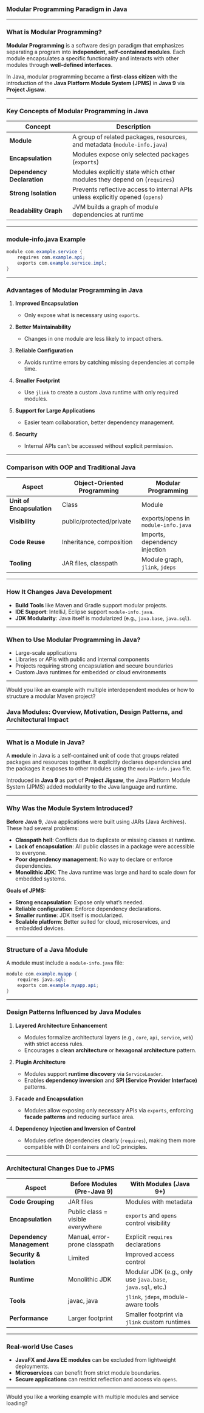 ### **Modular Programming Paradigm in Java**

---

### **What is Modular Programming?**

**Modular Programming** is a software design paradigm that emphasizes separating a program into **independent, self-contained modules**. Each module encapsulates a specific functionality and interacts with other modules through **well-defined interfaces**.

In Java, modular programming became a **first-class citizen** with the introduction of the **Java Platform Module System (JPMS)** in **Java 9** via **Project Jigsaw**.

---

### **Key Concepts of Modular Programming in Java**

| Concept | Description |
|--------|-------------|
| **Module** | A group of related packages, resources, and metadata (`module-info.java`) |
| **Encapsulation** | Modules expose only selected packages (`exports`) |
| **Dependency Declaration** | Modules explicitly state which other modules they depend on (`requires`) |
| **Strong Isolation** | Prevents reflective access to internal APIs unless explicitly opened (`opens`) |
| **Readability Graph** | JVM builds a graph of module dependencies at runtime |

---

### **module-info.java Example**

```java
module com.example.service {
    requires com.example.api;
    exports com.example.service.impl;
}
```

---

### **Advantages of Modular Programming in Java**

1. **Improved Encapsulation**
   - Only expose what is necessary using `exports`.

2. **Better Maintainability**
   - Changes in one module are less likely to impact others.

3. **Reliable Configuration**
   - Avoids runtime errors by catching missing dependencies at compile time.

4. **Smaller Footprint**
   - Use `jlink` to create a custom Java runtime with only required modules.

5. **Support for Large Applications**
   - Easier team collaboration, better dependency management.

6. **Security**
   - Internal APIs can’t be accessed without explicit permission.

---

### **Comparison with OOP and Traditional Java**

| Aspect | Object-Oriented Programming | Modular Programming |
|--------|-----------------------------|----------------------|
| **Unit of Encapsulation** | Class | Module |
| **Visibility** | public/protected/private | exports/opens in `module-info.java` |
| **Code Reuse** | Inheritance, composition | Imports, dependency injection |
| **Tooling** | JAR files, classpath | Module graph, `jlink`, `jdeps` |

---

### **How It Changes Java Development**

- **Build Tools** like Maven and Gradle support modular projects.
- **IDE Support**: IntelliJ, Eclipse support `module-info.java`.
- **JDK Modularity**: Java itself is modularized (e.g., `java.base`, `java.sql`).

---

### **When to Use Modular Programming in Java?**

- Large-scale applications
- Libraries or APIs with public and internal components
- Projects requiring strong encapsulation and secure boundaries
- Custom Java runtimes for embedded or cloud environments

---

Would you like an example with multiple interdependent modules or how to structure a modular Maven project?


### **Java Modules: Overview, Motivation, Design Patterns, and Architectural Impact**

---

### **What is a Module in Java?**
A **module** in Java is a self-contained unit of code that groups related packages and resources together. It explicitly declares dependencies and the packages it exposes to other modules using the `module-info.java` file.

Introduced in **Java 9** as part of **Project Jigsaw**, the Java Platform Module System (JPMS) added modularity to the Java language and runtime.

---

### **Why Was the Module System Introduced?**

**Before Java 9**, Java applications were built using JARs (Java Archives). These had several problems:
- **Classpath hell**: Conflicts due to duplicate or missing classes at runtime.
- **Lack of encapsulation**: All public classes in a package were accessible to everyone.
- **Poor dependency management**: No way to declare or enforce dependencies.
- **Monolithic JDK**: The Java runtime was large and hard to scale down for embedded systems.

**Goals of JPMS:**
- **Strong encapsulation**: Expose only what’s needed.
- **Reliable configuration**: Enforce dependency declarations.
- **Smaller runtime**: JDK itself is modularized.
- **Scalable platform**: Better suited for cloud, microservices, and embedded devices.

---

### **Structure of a Java Module**

A module must include a `module-info.java` file:

```java
module com.example.myapp {
    requires java.sql;
    exports com.example.myapp.api;
}
```

---

### **Design Patterns Influenced by Java Modules**

1. **Layered Architecture Enhancement**
   - Modules formalize architectural layers (e.g., `core`, `api`, `service`, `web`) with strict access rules.
   - Encourages a **clean architecture** or **hexagonal architecture** pattern.

2. **Plugin Architecture**
   - Modules support **runtime discovery** via `ServiceLoader`.
   - Enables **dependency inversion** and **SPI (Service Provider Interface)** patterns.

3. **Facade and Encapsulation**
   - Modules allow exposing only necessary APIs via `exports`, enforcing **facade patterns** and reducing surface area.

4. **Dependency Injection and Inversion of Control**
   - Modules define dependencies clearly (`requires`), making them more compatible with DI containers and IoC principles.

---

### **Architectural Changes Due to JPMS**

| Aspect | Before Modules (Pre-Java 9) | With Modules (Java 9+) |
|--------|-----------------------------|--------------------------|
| **Code Grouping** | JAR files | Modules with metadata |
| **Encapsulation** | Public class = visible everywhere | `exports` and `opens` control visibility |
| **Dependency Management** | Manual, error-prone classpath | Explicit `requires` declarations |
| **Security & Isolation** | Limited | Improved access control |
| **Runtime** | Monolithic JDK | Modular JDK (e.g., only use `java.base`, `java.sql`, etc.) |
| **Tools** | javac, java | `jlink`, `jdeps`, module-aware tools |
| **Performance** | Larger footprint | Smaller footprint via `jlink` custom runtimes |

---

### **Real-world Use Cases**

- **JavaFX and Java EE modules** can be excluded from lightweight deployments.
- **Microservices** can benefit from strict module boundaries.
- **Secure applications** can restrict reflection and access via `opens`.

---

Would you like a working example with multiple modules and service loading?